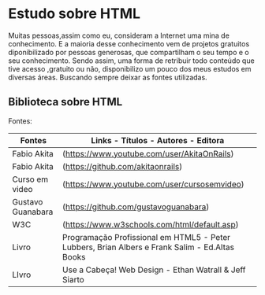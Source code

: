 # Estudo sobre HTML


Muitas pessoas,assim como eu, consideram a Internet uma mina de conhecimento.
E a maioria desse conhecimento vem de projetos gratuitos diponibilizado por pessoas generosas, que compartilham o seu tempo e o seu conhecimento. Sendo assim, uma forma de retribuir todo conteúdo que tive acesso ,gratuito ou não, disponibilizo um pouco dos meus estudos em diversas áreas. Buscando sempre deixar as fontes utilizadas.

## Biblioteca sobre HTML

Fontes:

Fontes    | Links - Títulos - Autores - Editora  
--------- | --------------
Fabio Akita | (https://www.youtube.com/user/AkitaOnRails)
Fabio Akita | (https://github.com/akitaonrails)
Curso em video  | (https://www.youtube.com/user/cursosemvideo)
Gustavo Guanabara | (https://github.com/gustavoguanabara)
W3C | (https://www.w3schools.com/html/default.asp)
Livro | Programação Profissional em HTML5 - Peter Lubbers, Brian Albers e Frank Salim - Ed.Altas Books
LIvro | Use a Cabeça! Web Design - Ethan Watrall & Jeff Siarto







